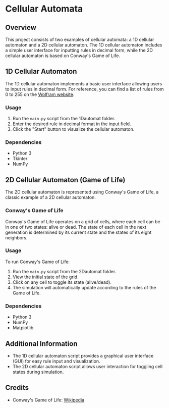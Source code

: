 # Cellular Automata 

## Overview
This project consists of two examples of cellular automata: a 1D cellular automaton and a 2D cellular automaton. The 1D cellular automaton includes a simple user interface for inputting rules in decimal form, while the 2D cellular automaton is based on Conway's Game of Life.

## 1D Cellular Automaton
The 1D cellular automaton implements a basic user interface allowing users to input rules in decimal form. For reference, you can find a list of rules from 0 to 255 on the [Wolfram website](https://mathworld.wolfram.com/ElementaryCellularAutomaton.html).

### Usage
1. Run the `main.py` script from the 1Dautomat folder.
2. Enter the desired rule in decimal format in the input field.
3. Click the "Start" button to visualize the cellular automaton.

### Dependencies
- Python 3
- Tkinter
- NumPy

## 2D Cellular Automaton (Game of Life)
The 2D cellular automaton is represented using Conway's Game of Life, a classic example of a 2D cellular automaton.

### Conway's Game of Life
Conway's Game of Life operates on a grid of cells, where each cell can be in one of two states: alive or dead. The state of each cell in the next generation is determined by its current state and the states of its eight neighbors.

### Usage
To run Conway's Game of Life:
1. Run the `main.py` script from the 2Dautomat folder.
2. View the initial state of the grid.
3. Click on any cell to toggle its state (alive/dead).
4. The simulation will automatically update according to the rules of the Game of Life.
   
### Dependencies
- Python 3
- NumPy
- Matplotlib

## Additional Information
- The 1D cellular automaton script provides a graphical user interface (GUI) for easy rule input and visualization.
- The 2D cellular automaton script allows user interaction for toggling cell states during simulation.

## Credits
- Conway's Game of Life: [Wikipedia](https://en.wikipedia.org/wiki/Conway%27s_Game_of_Life)
